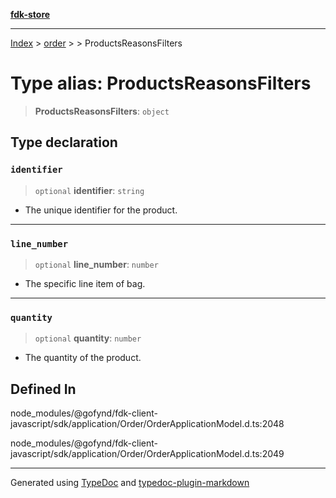 [**fdk-store**](../../../README.md)
***

[Index](../../../API.md) > [order](../../README.md) > [<internal>](../README.md) > ProductsReasonsFilters

# Type alias: ProductsReasonsFilters

> **ProductsReasonsFilters**: `object`

## Type declaration

### `identifier`

> `optional` **identifier**: `string`

- The unique identifier for the product.

***

### `line_number`

> `optional` **line\_number**: `number`

- The specific line item of bag.

***

### `quantity`

> `optional` **quantity**: `number`

- The quantity of the product.

## Defined In

node\_modules/@gofynd/fdk-client-javascript/sdk/application/Order/OrderApplicationModel.d.ts:2048

node\_modules/@gofynd/fdk-client-javascript/sdk/application/Order/OrderApplicationModel.d.ts:2049

***
Generated using [TypeDoc](https://typedoc.org/) and [typedoc-plugin-markdown](https://www.npmjs.com/package/typedoc-plugin-markdown)
